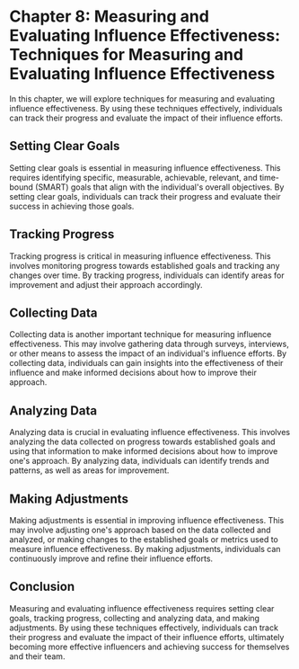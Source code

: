 Chapter 8: Measuring and Evaluating Influence Effectiveness: Techniques for Measuring and Evaluating Influence Effectiveness
============================================================================================================================

In this chapter, we will explore techniques for measuring and evaluating influence effectiveness. By using these techniques effectively, individuals can track their progress and evaluate the impact of their influence efforts.

Setting Clear Goals
-------------------

Setting clear goals is essential in measuring influence effectiveness. This requires identifying specific, measurable, achievable, relevant, and time-bound (SMART) goals that align with the individual's overall objectives. By setting clear goals, individuals can track their progress and evaluate their success in achieving those goals.

Tracking Progress
-----------------

Tracking progress is critical in measuring influence effectiveness. This involves monitoring progress towards established goals and tracking any changes over time. By tracking progress, individuals can identify areas for improvement and adjust their approach accordingly.

Collecting Data
---------------

Collecting data is another important technique for measuring influence effectiveness. This may involve gathering data through surveys, interviews, or other means to assess the impact of an individual's influence efforts. By collecting data, individuals can gain insights into the effectiveness of their influence and make informed decisions about how to improve their approach.

Analyzing Data
--------------

Analyzing data is crucial in evaluating influence effectiveness. This involves analyzing the data collected on progress towards established goals and using that information to make informed decisions about how to improve one's approach. By analyzing data, individuals can identify trends and patterns, as well as areas for improvement.

Making Adjustments
------------------

Making adjustments is essential in improving influence effectiveness. This may involve adjusting one's approach based on the data collected and analyzed, or making changes to the established goals or metrics used to measure influence effectiveness. By making adjustments, individuals can continuously improve and refine their influence efforts.

Conclusion
----------

Measuring and evaluating influence effectiveness requires setting clear goals, tracking progress, collecting and analyzing data, and making adjustments. By using these techniques effectively, individuals can track their progress and evaluate the impact of their influence efforts, ultimately becoming more effective influencers and achieving success for themselves and their team.
